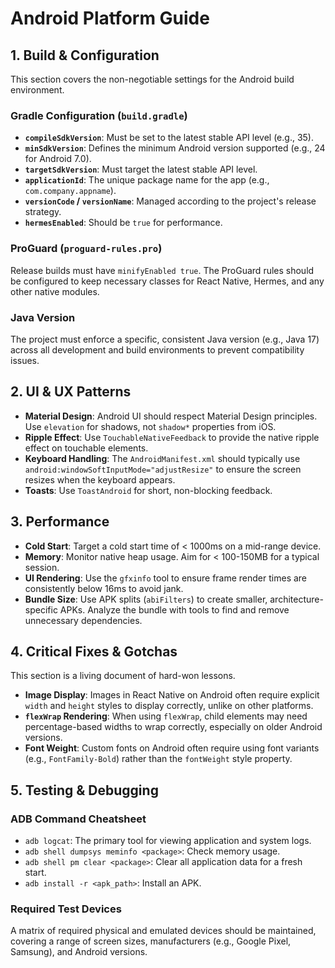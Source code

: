 # Android Platform Guide

## 1. Build & Configuration

This section covers the non-negotiable settings for the Android build environment.

### Gradle Configuration (`build.gradle`)

-   **`compileSdkVersion`**: Must be set to the latest stable API level (e.g., 35).
-   **`minSdkVersion`**: Defines the minimum Android version supported (e.g., 24 for Android 7.0).
-   **`targetSdkVersion`**: Must target the latest stable API level.
-   **`applicationId`**: The unique package name for the app (e.g., `com.company.appname`).
-   **`versionCode` / `versionName`**: Managed according to the project's release strategy.
-   **`hermesEnabled`**: Should be `true` for performance.

### ProGuard (`proguard-rules.pro`)

Release builds must have `minifyEnabled true`. The ProGuard rules should be configured to keep necessary classes for React Native, Hermes, and any other native modules.

### Java Version

The project must enforce a specific, consistent Java version (e.g., Java 17) across all development and build environments to prevent compatibility issues.

## 2. UI & UX Patterns

-   **Material Design**: Android UI should respect Material Design principles. Use `elevation` for shadows, not `shadow*` properties from iOS.
-   **Ripple Effect**: Use `TouchableNativeFeedback` to provide the native ripple effect on touchable elements.
-   **Keyboard Handling**: The `AndroidManifest.xml` should typically use `android:windowSoftInputMode="adjustResize"` to ensure the screen resizes when the keyboard appears.
-   **Toasts**: Use `ToastAndroid` for short, non-blocking feedback.

## 3. Performance

-   **Cold Start**: Target a cold start time of < 1000ms on a mid-range device.
-   **Memory**: Monitor native heap usage. Aim for < 100-150MB for a typical session.
-   **UI Rendering**: Use the `gfxinfo` tool to ensure frame render times are consistently below 16ms to avoid jank.
-   **Bundle Size**: Use APK splits (`abiFilters`) to create smaller, architecture-specific APKs. Analyze the bundle with tools to find and remove unnecessary dependencies.

## 4. Critical Fixes & Gotchas

This section is a living document of hard-won lessons.

-   **Image Display**: Images in React Native on Android often require explicit `width` and `height` styles to display correctly, unlike on other platforms.
-   **`flexWrap` Rendering**: When using `flexWrap`, child elements may need percentage-based widths to wrap correctly, especially on older Android versions.
-   **Font Weight**: Custom fonts on Android often require using font variants (e.g., `FontFamily-Bold`) rather than the `fontWeight` style property.

## 5. Testing & Debugging

### ADB Command Cheatsheet

-   `adb logcat`: The primary tool for viewing application and system logs.
-   `adb shell dumpsys meminfo <package>`: Check memory usage.
-   `adb shell pm clear <package>`: Clear all application data for a fresh start.
-   `adb install -r <apk_path>`: Install an APK.

### Required Test Devices

A matrix of required physical and emulated devices should be maintained, covering a range of screen sizes, manufacturers (e.g., Google Pixel, Samsung), and Android versions.
